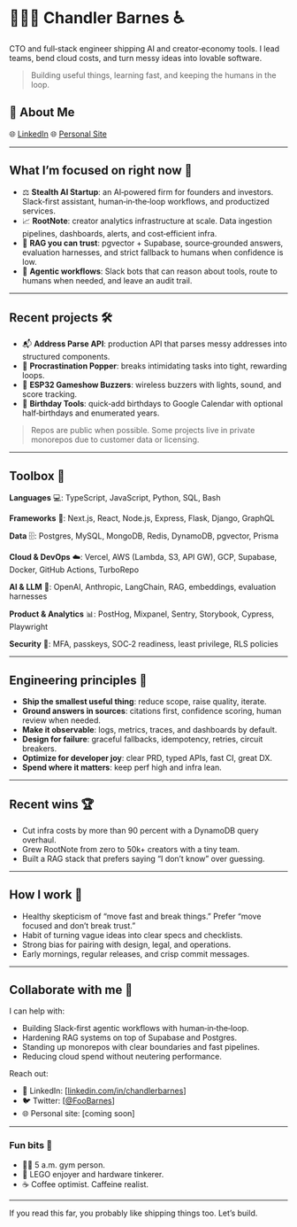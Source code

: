 # 🧑🏻‍💻 Chandler Barnes ♿

CTO and full‑stack engineer shipping AI and creator‑economy tools. I lead teams, bend cloud costs, and turn messy ideas into lovable software.

> Building useful things, learning fast, and keeping the humans in the loop.

## 🚀 About Me
🌐 [LinkedIn](https://www.linkedin.com/in/chandlerbarnes/)
🌐 [Personal Site](https://www.chandlerbarnes.com/)

---

## What I’m focused on right now 🎯

* ⚖️ **Stealth AI Startup**: an AI‑powered firm for founders and investors. Slack‑first assistant, human‑in‑the‑loop workflows, and productized services.
* 📈 **RootNote**: creator analytics infrastructure at scale. Data ingestion pipelines, dashboards, alerts, and cost‑efficient infra.
* 🔎 **RAG you can trust**: pgvector + Supabase, source‑grounded answers, evaluation harnesses, and strict fallback to humans when confidence is low.
* 🤖 **Agentic workflows**: Slack bots that can reason about tools, route to humans when needed, and leave an audit trail.

---

## Recent projects 🛠️

* 📬 **Address Parse API**: production API that parses messy addresses into structured components.
* 🎯 **Procrastination Popper**: breaks intimidating tasks into tight, rewarding loops.
* 🔔 **ESP32 Gameshow Buzzers**: wireless buzzers with lights, sound, and score tracking.
* 🎂 **Birthday Tools**: quick‑add birthdays to Google Calendar with optional half‑birthdays and enumerated years.

> Repos are public when possible. Some projects live in private monorepos due to customer data or licensing.

---

## Toolbox 🧰

**Languages** 💻: TypeScript, JavaScript, Python, SQL, Bash

**Frameworks** 🧱: Next.js, React, Node.js, Express, Flask, Django, GraphQL

**Data** 🗄️: Postgres, MySQL, MongoDB, Redis, DynamoDB, pgvector, Prisma

**Cloud & DevOps** ☁️: Vercel, AWS (Lambda, S3, API GW), GCP, Supabase, Docker, GitHub Actions, TurboRepo

**AI & LLM** 🤖: OpenAI, Anthropic, LangChain, RAG, embeddings, evaluation harnesses

**Product & Analytics** 📊: PostHog, Mixpanel, Sentry, Storybook, Cypress, Playwright

**Security** 🔐: MFA, passkeys, SOC‑2 readiness, least privilege, RLS policies

---

## Engineering principles 📐

* **Ship the smallest useful thing**: reduce scope, raise quality, iterate.
* **Ground answers in sources**: citations first, confidence scoring, human review when needed.
* **Make it observable**: logs, metrics, traces, and dashboards by default.
* **Design for failure**: graceful fallbacks, idempotency, retries, circuit breakers.
* **Optimize for developer joy**: clear PRD, typed APIs, fast CI, great DX.
* **Spend where it matters**: keep perf high and infra lean.

---

## Recent wins 🏆

* Cut infra costs by more than 90 percent with a DynamoDB query overhaul.
* Grew RootNote from zero to 50k+ creators with a tiny team.
* Built a RAG stack that prefers saying “I don’t know” over guessing.
<!--
---

## Writing ✍️

Occasional essays on AI product design, automation, and engineering leadership.

* 
* The difference between a bot and a teammate
* How to evaluate your RAG system without guessing

*(Links coming soon.)*
-->
---

## How I work 🧠

* Healthy skepticism of “move fast and break things.” Prefer “move focused and don’t break trust.”
* Habit of turning vague ideas into clear specs and checklists.
* Strong bias for pairing with design, legal, and operations.
* Early mornings, regular releases, and crisp commit messages.

---

## Collaborate with me 🤝

I can help with:

* Building Slack‑first agentic workflows with human‑in‑the‑loop.
* Hardening RAG systems on top of Supabase and Postgres.
* Standing up monorepos with clear boundaries and fast pipelines.
* Reducing cloud spend without neutering performance.

Reach out:

<!-- * 📧 Email: \[your\@email] -->
* 🔗 LinkedIn: \[[linkedin.com/in/chandlerbarnes](https://www.linkedin.com/in/chandlerbarnes/)]
* 🐦 Twitter: \[[@FooBarnes](https://x.com/FooBarnes)]
* 🌐 Personal site: \[coming soon]

---

### Fun bits 🎉

* 🏋️‍♂️ 5 a.m. gym person.
* 🧱 LEGO enjoyer and hardware tinkerer.
* ☕ Coffee optimist. Caffeine realist.

---

If you read this far, you probably like shipping things too. Let’s build.
